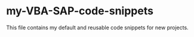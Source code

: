 # my-VBA-SAP-code-snippets
 This file contains my default and reusable code snippets for new projects. 

